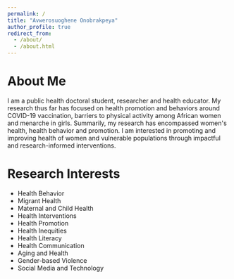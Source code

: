 ```yaml
---
permalink: /
title: "Avwerosuoghene Onobrakpeya"
author_profile: true
redirect_from: 
  - /about/
  - /about.html
---
```


About Me
======
I am a public health doctoral student, researcher and health educator. My research thus far has focused on health promotion and behaviors around COVID-19 vaccination, barriers to physical activity among African women and menarche in girls. Summarily, my research has encompassed women's health, health behavior and promotion. I am interested in promoting and improving health of women and vulnerable populations through impactful and research-informed interventions.

Research Interests
======
- Health Behavior
- Migrant Health
- Maternal and Child Health
- Health Interventions
- Health Promotion
- Health Inequities
- Health Literacy
- Health Communication
- Aging and Health
- Gender-based Violence
- Social Media and Technology